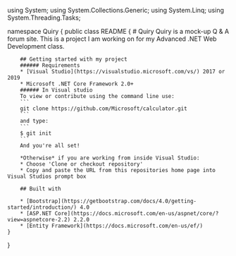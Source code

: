 ﻿using System;
using System.Collections.Generic;
using System.Linq;
using System.Threading.Tasks;

namespace Quiry
{
    public class README
    {
		# Quiry 
		Quiry is a mock-up Q & A forum site. This is a project I am working on 
		for my Advanced .NET Web Development class.

		## Getting started with my project
		###### Requirements
		* [Visual Studio](https://visualstudio.microsoft.com/vs/) 2017 or 2019
		* Microsoft .NET Core Framework 2.0+ 
		###### In Visual studio
		To view or contribute using the command line use:
		```
		git clone https://github.com/Microsoft/calculator.git
		```
		and type:
		```
		$ git init
		```
		And you're all set!

		*Otherwise* if you are working from inside Visual Studio:
		* Choose 'Clone or checkout repository'
		* Copy and paste the URL from this repositories home page into Visual Studios prompt box

		## Built with

		* [Bootstrap](https://getbootstrap.com/docs/4.0/getting-started/introduction/) 4.0
		* [ASP.NET Core](https://docs.microsoft.com/en-us/aspnet/core/?view=aspnetcore-2.2) 2.2.0
		* [Entity Framework](https://docs.microsoft.com/en-us/ef/) 
    }
}
